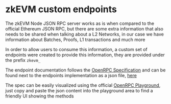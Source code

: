 # zkEVM custom endpoints

The zkEVM Node JSON RPC server works as is when compared to the official Ethereum JSON RPC, but there are some extra information that also needs to be shared when talking about a L2 Networks, in our case we have information about Batches, Proofs, L1 transactions and much more

In order to allow users to consume this information, a custom set of endpoints were created to provide this information, they are provided under the prefix `zkevm_`

The endpoint documentation follows the [OpenRPC Specification](https://spec.open-rpc.org/) and can be found next to the endpoints implementation as a json file, [here](../jsonrpc/endpoints_zkevm.openrpc.json)

The spec can be easily visualized using the official [OpenRPC Playground](https://playground.open-rpc.org/), just copy and paste the json content into the playground area to find a friendly UI showing the methods
